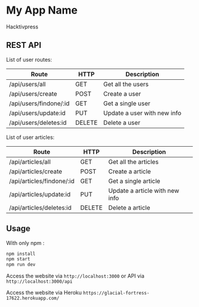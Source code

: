 # My App Name
Hacktivpress

## REST API

List of user routes:

Route|HTTP|Description
---|---|---
/api/users/all|GET|Get all the users
/api/users/create|POST|Create a user
/api/users/findone/:id|GET|Get a single user
/api/users/update:id|PUT|Update a user with new info
/api/users/deletes:id|DELETE|Delete a user


List of user articles:

Route|HTTP|Description
---|---|---
/api/articles/all|GET|Get all the articles
/api/articles/create|POST|Create a article
/api/articles/findone/:id|GET|Get a single article
/api/articles/update:id|PUT|Update a article with new info
/api/articles/deletes:id|DELETE|Delete a article


## Usage

With only npm :

```javascript
npm install
npm start
npm run dev
```

Access the website via `http://localhost:3000` or API via `http://localhost:3000/api`

Access the website via Heroku `https://glacial-fortress-17622.herokuapp.com/`